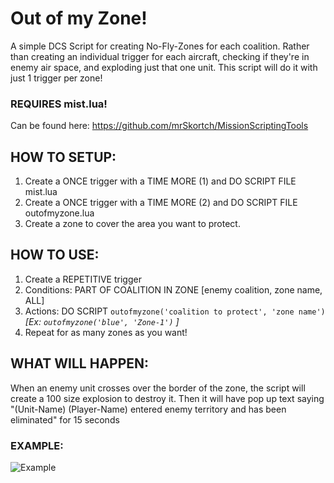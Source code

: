 # Out of my Zone!
A simple DCS Script for creating No-Fly-Zones for each coalition. Rather than creating an individual trigger for each aircraft, checking if they're in enemy air space, and exploding just that one unit. This script will do it with just 1 trigger per zone!

### REQUIRES mist.lua!
Can be found here: https://github.com/mrSkortch/MissionScriptingTools

## HOW TO SETUP:
1. Create a ONCE trigger with a TIME MORE (1) and DO SCRIPT FILE mist.lua
2. Create a ONCE trigger with a TIME MORE (2) and DO SCRIPT FILE outofmyzone.lua
3. Create a zone to cover the area you want to protect.

## HOW TO USE:
1. Create a REPETITIVE trigger
2. Conditions: PART OF COALITION IN ZONE [enemy coalition, zone name, ALL]
3. Actions: DO SCRIPT `outofmyzone('coalition to protect', 'zone name')` *[Ex: `outofmyzone('blue', 'Zone-1')` ]*
4. Repeat for as many zones as you want!

## WHAT WILL HAPPEN:
When an enemy unit crosses over the border of the zone, the script will create a 100 size explosion to destroy it. Then it will have pop up text saying "(Unit-Name) (Player-Name) entered enemy territory and has been eliminated" for 15 seconds


### EXAMPLE:
![Example](https://user-images.githubusercontent.com/51061164/182930426-6b4cd020-0d5a-46ca-a22d-193317864a96.PNG)
